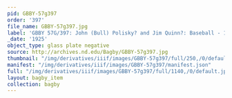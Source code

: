 ```yaml
---
pid: GBBY-57g397
order: '397'
file_name: GBBY-57g397.jpg
label: 'GBBY 57G/397: John (Bull) Polisky? and Jim Quinn?: Baseball - 1925'
_date: '1925'
object_type: glass plate negative
source: http://archives.nd.edu/Bagby/GBBY-57g397.jpg
thumbnail: "/img/derivatives/iiif/images/GBBY-57g397/full/250,/0/default.jpg"
manifest: "/img/derivatives/iiif/images/GBBY-57g397/manifest.json"
full: "/img/derivatives/iiif/images/GBBY-57g397/full/1140,/0/default.jpg"
layout: bagby_item
collection: bagby
---
```

